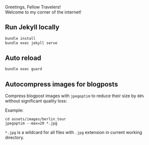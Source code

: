 Greetings, Fellow Travelers!<br/>
Welcome to my corner of the internet!

## Run Jekyll locally

```bash
bundle install
bundle exec jekyll serve
```

## Auto reload

```bash
bundle exec guard
```

## Autocompress images for blogposts

Compress blogpost images with `jpegoptim` to reduce their size by `80%` without significant quality loss:

Example:
```
cd assets/images/berlin_tour
jpegoptim --max=20 *.jpg
```

`*.jpg` is a wildcard for all files with `.jpg` extension in current working directory.